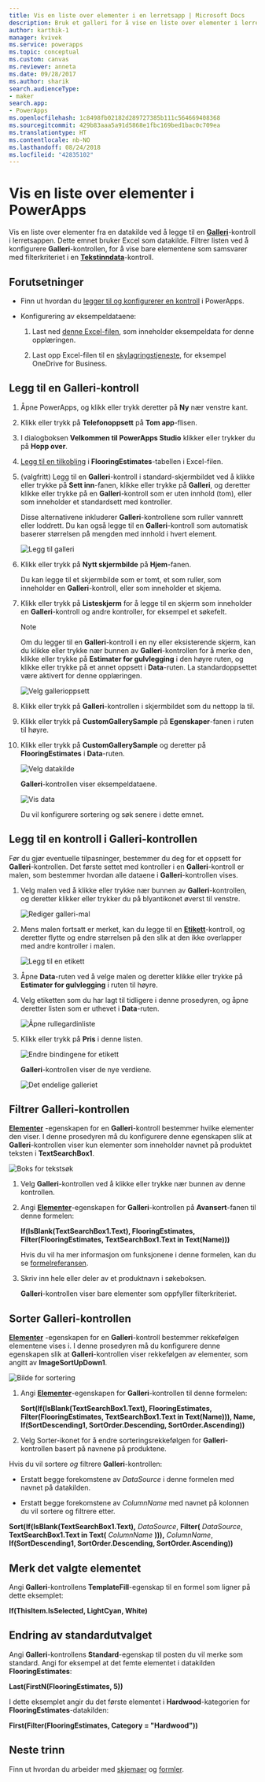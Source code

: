 ```yaml
---
title: Vis en liste over elementer i en lerretsapp | Microsoft Docs
description: Bruk et galleri for å vise en liste over elementer i lerretsappen, og filtrer listen ved å angi et kriterium.
author: karthik-1
manager: kvivek
ms.service: powerapps
ms.topic: conceptual
ms.custom: canvas
ms.reviewer: anneta
ms.date: 09/28/2017
ms.author: sharik
search.audienceType:
- maker
search.app:
- PowerApps
ms.openlocfilehash: 1c8498fb02182d289727385b111c564669408368
ms.sourcegitcommit: 429b83aaa5a91d5868e1fbc169bed1bac0c709ea
ms.translationtype: HT
ms.contentlocale: nb-NO
ms.lasthandoff: 08/24/2018
ms.locfileid: "42835102"
---
```

# <a name="show-a-list-of-items-in-powerapps"></a>Vis en liste over elementer i PowerApps

Vis en liste over elementer fra en datakilde ved å legge til en **[Galleri](controls/control-gallery.md)**-kontroll i lerretsappen. Dette emnet bruker Excel som datakilde. Filtrer listen ved å konfigurere **Galleri**-kontrollen, for å vise bare elementene som samsvarer med filterkriteriet i en **[Tekstinndata](controls/control-text-input.md)**-kontroll.

## <a name="prerequisites"></a>Forutsetninger

* Finn ut hvordan du [legger til og konfigurerer en kontroll](add-configure-controls.md) i PowerApps.

* Konfigurering av eksempeldataene:
    1. Last ned [denne Excel-filen](https://az787822.vo.msecnd.net/documentation/get-started-from-data/FlooringEstimates.xlsx), som inneholder eksempeldata for denne opplæringen.

    2. Last opp Excel-filen til en [skylagringstjeneste](connections/cloud-storage-blob-connections.md), for eksempel OneDrive for Business.

## <a name="add-a-gallery-control"></a>Legg til en Galleri-kontroll
1. Åpne PowerApps, og klikk eller trykk deretter på **Ny** nær venstre kant.

2. Klikk eller trykk på **Telefonoppsett** på **Tom app**-flisen.

3. I dialogboksen **Velkommen til PowerApps Studio** klikker eller trykker du på **Hopp over**.

4. [Legg til en tilkobling](add-data-connection.md) i **FlooringEstimates**-tabellen i Excel-filen.

5. (valgfritt) Legg til en **Galleri**-kontroll i standard-skjermbildet ved å klikke eller trykke på **Sett inn**-fanen, klikke eller trykke på **Galleri**, og deretter klikke eller trykke på en **Galleri**-kontroll som er uten innhold (tom), eller som inneholder et standardsett med kontroller.

    Disse alternativene inkluderer **Galleri**-kontrollene som ruller vannrett eller loddrett. Du kan også legge til en **Galleri**-kontroll som automatisk baserer størrelsen på mengden med innhold i hvert element.

    ![Legg til galleri](./media/add-gallery/gallery-dropdown.png)

6. Klikk eller trykk på **Nytt skjermbilde** på **Hjem**-fanen.

    Du kan legge til et skjermbilde som er tomt, et som ruller, som inneholder en **Galleri**-kontroll, eller som inneholder et skjema.

7. Klikk eller trykk på **Listeskjerm** for å legge til en skjerm som inneholder en **Galleri**-kontroll og andre kontroller, for eksempel et søkefelt.

    > [!NOTE]
   > Om du legger til en **Galleri**-kontroll i en ny eller eksisterende skjerm, kan du klikke eller trykke nær bunnen av **Galleri**-kontrollen for å merke den, klikke eller trykke på **Estimater for gulvlegging** i den høyre ruten, og klikke eller trykke på et annet oppsett i **Data**-ruten. La standardoppsettet være aktivert for denne opplæringen.

    ![Velg gallerioppsett](./media/add-gallery/select-layout.png)

8. Klikk eller trykk på **Galleri**-kontrollen i skjermbildet som du nettopp la til.

9. Klikk eller trykk på **CustomGallerySample** på **Egenskaper**-fanen i ruten til høyre.

10. Klikk eller trykk på **CustomGallerySample** og deretter på **FlooringEstimates** i **Data**-ruten.

    ![Velg datakilde](./media/add-gallery/choose-data.png)

    **Galleri**-kontrollen viser eksempeldataene.

    ![Vis data](./media/add-gallery/show-data-default.png)

    Du vil konfigurere sortering og søk senere i dette emnet.

## <a name="add-a-control-to-the-gallery-control"></a>Legg til en kontroll i Galleri-kontrollen
Før du gjør eventuelle tilpasninger, bestemmer du deg for et oppsett for **Galleri**-kontrollen. Det første settet med kontroller i en **Galleri**-kontroll er malen, som bestemmer hvordan alle dataene i **Galleri**-kontrollen vises.

1. Velg malen ved å klikke eller trykke nær bunnen av **Galleri**-kontrollen, og deretter klikker eller trykker du på blyantikonet øverst til venstre.

    ![Rediger galleri-mal](./media/add-gallery/edit-item.png)

2. Mens malen fortsatt er merket, kan du legge til en **[Etikett](controls/control-text-box.md)**-kontroll, og deretter flytte og endre størrelsen på den slik at den ikke overlapper med andre kontroller i malen.

    ![Legg til en etikett](./media/add-gallery/add-text-box.png)
3. Åpne **Data**-ruten ved å velge malen og deretter klikke eller trykke på **Estimater for gulvlegging** i ruten til høyre.

4. Velg etiketten som du har lagt til tidligere i denne prosedyren, og åpne deretter listen som er uthevet i **Data**-ruten.

    ![Åpne rullegardinliste](./media/add-gallery/open-dropdown.png)

5. Klikk eller trykk på **Pris** i denne listen.

    ![Endre bindingene for etikett](./media/add-gallery/change-binding.png)

    **Galleri**-kontrollen viser de nye verdiene.

    ![Det endelige galleriet](./media/add-gallery/final-gallery.png)

## <a name="filter-the-gallery-control"></a>Filtrer Galleri-kontrollen
**[Elementer](controls/properties-core.md)** -egenskapen for en **Galleri**-kontroll bestemmer hvilke elementer den viser. I denne prosedyren må du konfigurere denne egenskapen slik at **Galleri**-kontrollen viser kun elementer som inneholder navnet på produktet teksten i **TextSearchBox1**.

![Boks for tekstsøk](./media/add-gallery/text-search-box.png)

1. Velg **Galleri**-kontrollen ved å klikke eller trykke nær bunnen av denne kontrollen.

2. Angi **[Elementer](controls/properties-core.md)**-egenskapen for **Galleri**-kontrollen på **Avansert**-fanen til denne formelen:

    **If(IsBlank(TextSearchBox1.Text), FlooringEstimates, Filter(FlooringEstimates, TextSearchBox1.Text in Text(Name)))**

    Hvis du vil ha mer informasjon om funksjonene i denne formelen, kan du se [formelreferansen](formula-reference.md).

3. Skriv inn hele eller deler av et produktnavn i søkeboksen.

    **Galleri**-kontrollen viser bare elementer som oppfyller filterkriteriet.

## <a name="sort-the-gallery-control"></a>Sorter Galleri-kontrollen
**[Elementer](controls/properties-core.md)** -egenskapen for en **Galleri**-kontroll bestemmer rekkefølgen elementene vises i. I denne prosedyren må du konfigurere denne egenskapen slik at **Galleri**-kontrollen viser rekkefølgen av elementer, som angitt av **ImageSortUpDown1**.

![Bilde for sortering](./media/add-gallery/image-sorting.png)

1. Angi **[Elementer](controls/properties-core.md)**-egenskapen for **Galleri**-kontrollen til denne formelen:

    **Sort(If(IsBlank(TextSearchBox1.Text), FlooringEstimates, Filter(FlooringEstimates, TextSearchBox1.Text in Text(Name))), Name, If(SortDescending1, SortOrder.Descending, SortOrder.Ascending))**

2. Velg Sorter-ikonet for å endre sorteringsrekkefølgen for **Galleri**-kontrollen basert på navnene på produktene.

Hvis du vil sortere *og* filtrere **Galleri**-kontrollen:

* Erstatt begge forekomstene av *DataSource* i denne formelen med navnet på datakilden.

* Erstatt begge forekomstene av *ColumnName* med navnet på kolonnen du vil sortere og filtrere etter.

**Sort(If(IsBlank(TextSearchBox1.Text),** *DataSource*, **Filter(** *DataSource*, **TextSearchBox1.Text in Text(** *ColumnName* **))),** *ColumnName*, **If(SortDescending1, SortOrder.Descending, SortOrder.Ascending))**

## <a name="highlight-the-selected-item"></a>Merk det valgte elementet
Angi **Galleri**-kontrollens **TemplateFill**-egenskap til en formel som ligner på dette eksemplet:

**If(ThisItem.IsSelected, LightCyan, White)**

## <a name="change-the-default-selection"></a>Endring av standardutvalget
Angi **Galleri**-kontrollens **Standard**-egenskap til posten du vil merke som standard. Angi for eksempel at det femte elementet i datakilden **FlooringEstimates**:

**Last(FirstN(FlooringEstimates, 5))**

I dette eksemplet angir du det første elementet i **Hardwood**-kategorien for **FlooringEstimates**-datakilden:

**First(Filter(FlooringEstimates, Category = "Hardwood"))**

## <a name="next-steps"></a>Neste trinn
Finn ut hvordan du arbeider med [skjemaer](working-with-forms.md) og [formler](working-with-formulas.md).
